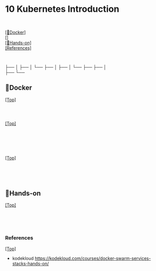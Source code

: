 # <span id='top'>10 Kubernetes Introduction</span>

<br>

[[🐳Docker]](#)  
[[]](#)  
[[🤲Hands-on]](#)  
[[References]](#ref)

<br>

├──
│ ├──
│ └──
├──
│ ├──
│ └──
├──
├──
│  
├──
└──

## <span id=''>🐳Docker </span>

[[Top]](#top)

<br>

## <span id=''></span>

[[Top]](#top)

<br>

<br>
<br>

## <span id=''></span>

[[Top]](#top)

<br>

<br>
<br>

## <span id=''>🤲Hands-on </span>

[[Top]](#top)

<br>

<br>
<br>

### <span id='ref'>References</span>

[[Top]](#top)

- kodekloud https://kodekloud.com/courses/docker-swarm-services-stacks-hands-on/
